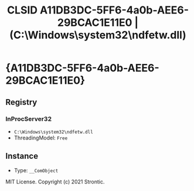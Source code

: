 ﻿---
title: "CLSID A11DB3DC-5FF6-4a0b-AEE6-29BCAC1E11E0 | (C:\\Windows\\system32\\ndfetw.dll)"
excerpt: What is COM-Object CLSID A11DB3DC-5FF6-4a0b-AEE6-29BCAC1E11E0?
---

# {A11DB3DC-5FF6-4a0b-AEE6-29BCAC1E11E0}


## Registry


### InProcServer32

* `C:\Windows\system32\ndfetw.dll`
* ThreadingModel: `Free`

## Instance

* Type: `__ComObject`

MIT License. Copyright (c) 2021 Strontic.


